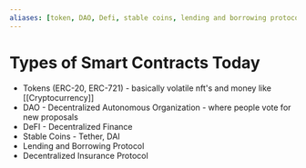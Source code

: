 ```yaml
---
aliases: [token, DAO, Defi, stable coins, lending and borrowing protocol, decentralized insuarance protocol]
---
```

# Types of Smart Contracts Today
- Tokens (ERC-20, ERC-721) - basically volatile nft's and money like [[Cryptocurrency]]
- DAO - Decentralized  Autonomous Organization - where people vote for new proposals
- DeFI - Decentralized Finance
- Stable Coins - Tether, DAI
- Lending and Borrowing Protocol 
- Decentralized Insurance Protocol 